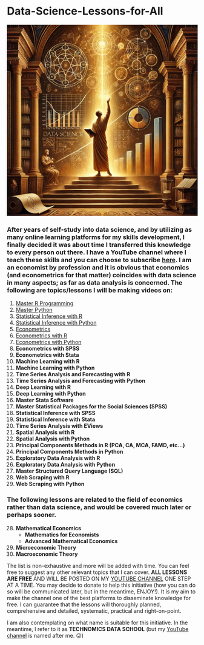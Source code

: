 # Data-Science-Lessons-for-All

<img src="https://github.com/elijah-appiah/Data-Science-Lessons-for-All/blob/main/data%20science%20painting.webp" alt="data science">

### After years of self-study into data science, and by utilizing as many online learning platforms for my skills development, I finally decided it was about time I transferred this knowledge to every person out there. I have a YouTube channel where I teach these skills and you can choose to subscribe [here](https://www.youtube.com/c/ElijahAppiah). I am an economist by profession and it is obvious that economics (and econometrics for that matter) coincides with data science in many aspects; as far as data analysis is concerned. The following are topics/lessons I will be making videos on: 

1. [Master R Programming](https://github.com/elijah-appiah/Master-R-Programming)
2. [Master Python](https://github.com/elijah-appiah/Master-Python)
3. [Statistical Inference with R](https://github.com/elijah-appiah/Statistical-Inference-with-R)
4. [Statistical Inference with Python](https://github.com/elijah-appiah/Statistical-Inference-with-Python)
5. [Econometrics](https://github.com/elijah-appiah/Econometrics)
6. [Econometrics with R](https://github.com/elijah-appiah/Econometrics-with-R)
7. [Econometrics with Python](https://github.com/elijah-appiah/Econometrics-with-Python)
8. **Econometrics with SPSS**
9. **Econometrics with Stata**
10. **Machine Learning with R**
11. **Machine Learning with Python**
12. **Time Series Analysis and Forecasting with R**
13. **Time Series Analysis and Forecasting with Python**
14. **Deep Learning with R**
15. **Deep Learning with Python**
16. **Master Stata Software**
17. **Master Statistical Packages for the Social Sciences (SPSS)**
18. **Statistical Inference with SPSS**
19. **Statistical Inference with Stata**
20. **Time Series Analysis with EViews**
21. **Spatial Analysis with R**
22. **Spatial Analysis with Python**
23. **Principal Components Methods in R (PCA, CA, MCA, FAMD, etc…)**
24. **Principal Components Methods in Python**
25. **Exploratory Data Analysis with R**
26. **Exploratory Data Analysis with Python**
27. **Master Structured Query Language (SQL)**
28. **Web Scraping with R**
29. **Web Scraping with Python**

### The following lessons are related to the field of economics rather than data science, and would be covered much later or perhaps sooner.
28. **Mathematical Economics**
    - **Mathematics for Economists**
    - **Advanced Mathematical Economics**
30. **Microeconomic Theory**
31. **Macroeconomic Theory**

The list is non-exhaustive and more will be added with time. You can feel free to suggest any other relevant topics that I can cover. **ALL LESSONS ARE FREE** AND WILL BE POSTED ON MY [YOUTUBE CHANNEL](https://www.youtube.com/c/ElijahAppiah) ONE STEP AT A TIME. You may decide to donate to help this initiative (how you can do so will be communicated later, but in the meantime, ENJOY!). It is my aim to make the channel one of the best platforms to disseminate knowledge for free. I can guarantee that the lessons will thoroughly planned, comprehensive and detailed, systematic, practical and right-on-point.

I am also contemplating on what name is suitable for this initiative. In the meantime, I refer to it as **TECHNOMICS DATA SCHOOL** (but my [YouTube channel](https://www.youtube.com/c/ElijahAppiah) is named after me. 😜)
